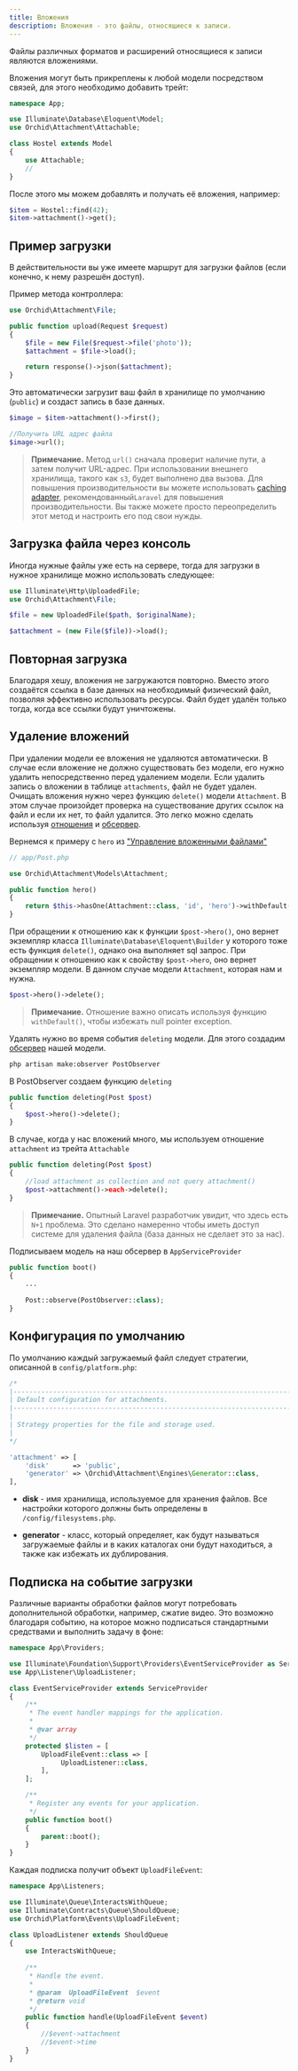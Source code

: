 ```yaml
---
title: Вложения
description: Вложения - это файлы, относящиеся к записи.
---
```


Файлы различных форматов и расширений относящиеся к записи являются вложениями.

Вложения могут быть прикреплены к любой модели посредством связей, для этого необходимо добавить трейт:

```php
namespace App;

use Illuminate\Database\Eloquent\Model;
use Orchid\Attachment\Attachable;

class Hostel extends Model
{
    use Attachable;
    //
}
```

После этого мы можем добавлять и получать её вложения, например:

```php
$item = Hostel::find(42);
$item->attachment()->get();
```


## Пример загрузки

В действительности вы уже имеете маршрут для загрузки файлов (если конечно, к нему разрешён доступ).

Пример метода контроллера:

```php
use Orchid\Attachment\File;

public function upload(Request $request)
{
    $file = new File($request->file('photo'));
    $attachment = $file->load();

    return response()->json($attachment);
}
```

Это автоматически загрузит ваш файл в хранилище по умолчанию (`public`) и создаст запись в базе данных.


```php
$image = $item->attachment()->first();

//Получить URL адрес файла
$image->url();
```

> **Примечание.** Метод `url()` сначала проверит наличие пути, а затем получит URL-адрес. При использовании внешнего хранилища, такого как `s3`, будет выполнено два вызова. Для повышения производительности вы можете использовать [caching adapter](https://laravel.com/docs/filesystem#driver-prerequisites), рекомендованный`Laravel` для повышения производительности. Вы также можете просто переопределить этот метод и настроить его под свои нужды.


## Загрузка файла через консоль

Иногда нужные файлы уже есть на сервере, тогда для загрузки в нужное хранилище можно использовать следующее:

```php
use Illuminate\Http\UploadedFile;
use Orchid\Attachment\File;

$file = new UploadedFile($path, $originalName);

$attachment = (new File($file))->load();
```

## Повторная загрузка

Благодаря хешу, вложения не загружаются повторно. Вместо этого создаётся ссылка в базе данных на необходимый физический файл,
позволяя эффективно использовать ресурсы. Файл будет удалён только тогда, когда все ссылки будут уничтожены.

## Удаление вложений

При удалении модели ее вложения не удаляются автоматически. В случае если вложение не должно существовать без модели, его нужно удалить непосредственно перед удалением модели. Если удалить запись о вложении в таблице `attachments`, файл не будет удален. Очищать вложения нужно через функцию `delete()` модели `Attachment`. В этом случае произойдет проверка на существование других ссылок на файл и если их нет, то файл удалится. Это легко можно сделать используя [отношения](https://laravel.com/docs/master/eloquent-relationships) и [обсервер](https://laravel.com/docs/master/eloquent#observers).

Вернемся к примеру с `hero` из ["Управление вложенными файлами"](/ru/docs/quickstart-files)

```php
// app/Post.php

use Orchid\Attachment\Models\Attachment;

public function hero()
{
    return $this->hasOne(Attachment::class, 'id', 'hero')->withDefault();
}
```

При обращении к отношению как к функции `$post->hero()`, оно вернет экземпляр класса `Illuminate\Database\Eloquent\Builder` у которого тоже есть функция `delete()`, однако она выполняет sql запрос. При обращении к отношению как к свойству `$post->hero`, оно вернет экземпляр модели. В данном случае модели `Attachment`, которая нам и нужна.

```php
$post->hero()->delete();
```

> **Примечание.** Отношение важно описать используя функцию `withDefault()`, чтобы избежать null pointer exception.

Удалять нужно во время события `deleting` модели. Для этого создадим [обсервер](https://laravel.com/docs/master/eloquent#observers) нашей модели.

```bash
php artisan make:observer PostObserver
```

В PostObserver создаем функцию `deleting`

```php
public function deleting(Post $post)
{
    $post->hero()->delete();
}
```

В случае, когда у нас вложений много, мы используем отношение `attachment` из трейта `Attachable`

```php
public function deleting(Post $post)
{
    //load attachment as collection and not query attachment()
    $post->attachment()->each->delete();
}
```

> **Примечание.** Опытный Laravel разработчик  увидит, что здесь есть `N+1` проблема. Это сделано намеренно чтобы иметь доступ системе для удаления файла (база данных не сделает это за нас).


Подписываем модель на наш обсервер в `AppServiceProvider`

```php
public function boot()
{
    ...
    
    Post::observe(PostObserver::class);
}
```

## Конфигурация по умолчанию


По умолчанию каждый загружаемый файл следует стратегии, описанной в `config/platform.php`:

```php
/*
|--------------------------------------------------------------------------
| Default configuration for attachments.
|--------------------------------------------------------------------------
|
| Strategy properties for the file and storage used.
|
*/

'attachment' => [
    'disk'      => 'public',
    'generator' => \Orchid\Attachment\Engines\Generator::class,
],
```

- **disk** - имя хранилища, используемое для хранения файлов. Все настройки которого должны быть определены в `/config/filesystems.php`.

- **generator** - класс, который определяет, как будут называться загружаемые файлы и в каких каталогах они будут находиться, а также как избежать их дублирования.

## Подписка на событие загрузки

Различные варианты обработки файлов могут потребовать дополнительной обработки, например, сжатие видео. 
Это возможно благодаря событию, на которое можно подписаться стандартными средствами и выполнить задачу в фоне:

```php
namespace App\Providers;

use Illuminate\Foundation\Support\Providers\EventServiceProvider as ServiceProvider;
use App\Listener\UploadListener;

class EventServiceProvider extends ServiceProvider
{
    /**
     * The event handler mappings for the application.
     *
     * @var array
     */
    protected $listen = [
        UploadFileEvent::class => [
             UploadListener::class,
        ],
    ];

    /**
     * Register any events for your application.
     */
    public function boot()
    {
        parent::boot();
    }
}
```

Каждая подписка получит объект `UploadFileEvent`:

```php
namespace App\Listeners;

use Illuminate\Queue\InteractsWithQueue;
use Illuminate\Contracts\Queue\ShouldQueue;
use Orchid\Platform\Events\UploadFileEvent;

class UploadListener extends ShouldQueue
{
    use InteractsWithQueue;
    
    /**
     * Handle the event.
     *
     * @param  UploadFileEvent  $event
     * @return void
     */
    public function handle(UploadFileEvent $event)
    {
        //$event->attachment
        //$event->time
    }
}
``` 
